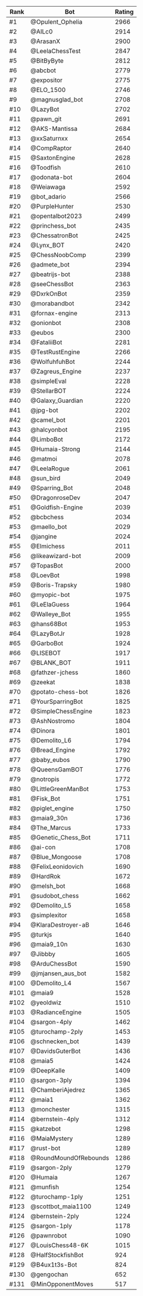Rank|Bot|Rating
---|---|---
#1|@Opulent_Ophelia|2966
#2|@AILc0|2914
#3|@ArasanX|2900
#4|@LeelaChessTest|2847
#5|@BitByByte|2812
#6|@abcbot|2779
#7|@expositor|2775
#8|@ELO_1500|2746
#9|@magnusglad_bot|2708
#10|@LazyBot|2702
#11|@pawn_git|2691
#12|@AKS-Mantissa|2684
#13|@xxSaturnxx|2654
#14|@CompRaptor|2640
#15|@SaxtonEngine|2628
#16|@Toodfish|2610
#17|@odonata-bot|2604
#18|@Weiawaga|2592
#19|@bot_adario|2566
#20|@PurpleHunter|2530
#21|@opentalbot2023|2499
#22|@princhess_bot|2435
#23|@ChessatronBot|2425
#24|@Lynx_BOT|2420
#25|@ChessNoobComp|2399
#26|@admete_bot|2394
#27|@beatrijs-bot|2388
#28|@seeChessBot|2363
#29|@DxrkOnBot|2359
#30|@morabandbot|2342
#31|@fornax-engine|2313
#32|@onionbot|2308
#33|@eubos|2300
#34|@FataliiBot|2281
#35|@TestRustEngine|2266
#36|@WolfuhfuhBot|2244
#37|@Zagreus_Engine|2237
#38|@simpleEval|2228
#39|@StellarBOT|2224
#40|@Galaxy_Guardian|2220
#41|@jpg-bot|2202
#42|@camel_bot|2201
#43|@halcyonbot|2195
#44|@LimboBot|2172
#45|@Humaia-Strong|2144
#46|@matmoi|2078
#47|@LeelaRogue|2061
#48|@sun_bird|2049
#49|@Sparring_Bot|2048
#50|@DragonroseDev|2047
#51|@Goldfish-Engine|2039
#52|@bcbchess|2034
#53|@maello_bot|2029
#54|@jangine|2024
#55|@Elmichess|2011
#56|@likeawizard-bot|2009
#57|@TopasBot|2000
#58|@LoevBot|1998
#59|@Boris-Trapsky|1980
#60|@myopic-bot|1975
#61|@LeElaGuess|1964
#62|@Walleye_Bot|1955
#63|@hans68Bot|1953
#64|@LazyBotJr|1928
#65|@GarboBot|1924
#66|@LISEBOT|1917
#67|@BLANK_BOT|1911
#68|@fathzer-jchess|1860
#69|@zeekat|1838
#70|@potato-chess-bot|1826
#71|@YourSparringBot|1825
#72|@SimpleChessEngine|1823
#73|@AshNostromo|1804
#74|@Dinora|1801
#75|@Demolito_L6|1794
#76|@Bread_Engine|1792
#77|@baby_eubos|1790
#78|@QueensGamBOT|1776
#79|@notropis|1772
#80|@LittleGreenManBot|1753
#81|@Fisk_Bot|1751
#82|@piglet_engine|1750
#83|@maia9_30n|1736
#84|@The_Marcus|1733
#85|@Genetic_Chess_Bot|1711
#86|@ai-con|1708
#87|@Blue_Mongoose|1708
#88|@FelixLeonidovich|1690
#89|@HardRok|1672
#90|@melsh_bot|1668
#91|@sudobot_chess|1662
#92|@Demolito_L5|1658
#93|@simplexitor|1658
#94|@KlaraDestroyer-aB|1646
#95|@turkjs|1640
#96|@maia9_10n|1630
#97|@Jibbby|1605
#98|@ArduChessBot|1590
#99|@jmjansen_aus_bot|1582
#100|@Demolito_L4|1567
#101|@maia9|1528
#102|@yeoldwiz|1510
#103|@RadianceEngine|1505
#104|@sargon-4ply|1462
#105|@turochamp-2ply|1453
#106|@schnecken_bot|1439
#107|@DavidsGuterBot|1436
#108|@maia5|1424
#109|@DeepKalle|1409
#110|@sargon-3ply|1394
#111|@ChamberiAjedrez|1365
#112|@maia1|1362
#113|@monchester|1315
#114|@bernstein-4ply|1312
#115|@katzebot|1298
#116|@MaiaMystery|1289
#117|@rust-bot|1289
#118|@RoundMoundOfRebounds|1286
#119|@sargon-2ply|1279
#120|@Humaia|1267
#121|@munfish|1254
#122|@turochamp-1ply|1251
#123|@scottbot_maia1100|1249
#124|@bernstein-2ply|1224
#125|@sargon-1ply|1178
#126|@pawnrobot|1090
#127|@LouisChess48-6K|1015
#128|@HalfStockfishBot|924
#129|@B4ux1t3s-Bot|824
#130|@gengochan|652
#131|@MinOpponentMoves|517
